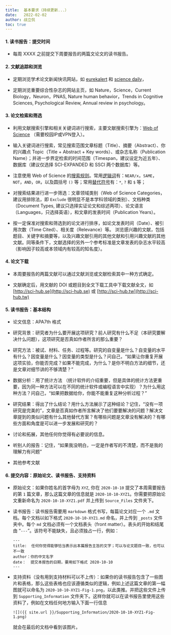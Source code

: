 ```yaml
---
title:  基本要求（持续更新...）
date:   2022-02-02
author: 战立侃
toc: true
---
```


#### 1. 读书报告：提交时间

- 每周 XXXX 之前提交下周要报告的两篇文论文的读书报告。

#### 2. 文献追踪和浏览

- 定期浏览学术论文新闻快讯网站，如 [eurekalert](https://www.eurekalert.org) 和 [science daily](https://www.sciencedaily.com)，

- 定期浏览重要综合性杂志的网站主页，如 Nature，Science，Current Biology，Neuron，PNAS, Nature human behavior，Trends in Cognitive Sciences, Psychological Review, Annual review in psychology。

#### 3. 论文检索和筛选

- 利用文献搜索引擎和相关关键词进行搜索，主要文献搜索引擎为：[Web of Science](https://apps-webofknowledge-com-443.webvpn.blcu.edu.cn) （需要校园IP或VPN登入）。

- 输入关键词进行搜索，常见搜索范围文章标题（Title）、摘要（Abstract）、你的兴趣点 Topic（Title + Abstract + Key words）、或杂志名称（Publication Name）；并进一步界定检索的时间范围（Timespan，建议设定为近五年）、数据库（建议仅选择 SCI-EXPANDED 和 SSCI 两个数据库）等。

- 注意使用 Web of Science 的[搜索规则](https://images-webofknowledge-com-443.webvpn.blcu.edu.cn//WOKRS535R100/help/WOS/hs_search_rules.html)。常用[逻辑词](https://images-webofknowledge-com-443.webvpn.blcu.edu.cn//WOKRS535R100/help/WOS/hs_search_operators.html)有：`NEAR/x`，`SAME`，`NOT`，`AND`，`OR`，以及圆括号 `()` 等；常用[替代符号](https://images-webofknowledge-com-443.webvpn.blcu.edu.cn//WOKRS535R100/help/WOS/hs_wildcards.html)有：`*`, `?` 和 `$` 等；

- 对搜索结果进行进一步筛选：文章领域类别（Web of Science Categories，建议用排除法，即 `Exclude` 很明显不是本学科领域的类别）、文档种类（Document Types, 建议只选择实证论文和综述两项）、论文语言（Languages，只选择英语），和文章的发表时间（Publication Years）。

- 按一定保准对搜索和筛选到的论文进行排序，如论文发表时间（Date）、被引用次数（Time Cited）、相关度（Relevance）等。 浏览感兴趣的文献，包括题目、关键字和摘要等，以及兴趣文献引用的其他文献和引用兴趣文献的其他文献。同等条件下，文献选择的另外一个参考标准是文章发表的杂志水平较高（影响因子较高或本领域内有较高的知名度）。

#### 4. 论文下载

- 本周要报告的两篇文献可以通过文献浏览或文献检索其中一种方式确定。

- 文献确定后，用文献的 DOI 或题目到全文下载工具中下载文献全文，如 [http://sci-hub.se](http://sci-hub.se) 或 [http://sci-hub.tw](http://sci-hub.tw)

#### 5. 读书报告：基本结构

- 论文信息：APA7th 格式

- 研究背景：研究者为什么要开展这项研究？前人研究有什么不足（本研究要解决什么问题），这项研究是否真如作者所言的那么重要？

- 研究方法：被试、材料、任务、过程等。研究的自变量是什么？自变量的水平有什么？因变量是什么？因变量的类型是什么？问自己，“如果让你重复开展这项实验，你能否完成？如果不能完成，为什么？是你不明白方法的细节，还是文章对细节讲的不够清楚？”

- 数据分析：用了统计方法 （统计软件的介绍重要，但是具体的统计方法更重要，因为同一种方法可以在不同的统计软件或编程语言中实现）？为什么用这种方法？问自己，“如果把数据给你，你能不能重复这种分析过程？”

- 研究结果：得出了什么结论？用什么方法展示了这种结论？记住，“没有一项研究是完美的”，文章是否真如作者所言解决了他们要要解决的问题？解决文章提到的类似问题有什么其他替代方案？有哪些问题是文章没有解决的？有哪些方面和角度是可以进一步发展和研究的？

- 讨论和拓展，其他任何你觉得有必要说的信息。

- 听别人的报告：记住，“如果我没明白，一定是作者写的不清楚，而不是我的理解力有问题”

- 其他参考文献

#### 6. 提交内容：原始论文、读书报告、支持资料

- 原始论文：如果你姓名的首字母为 `XYZ`, 你在 `2020-10-10` 提交了本周需要报告的第 `1` 篇文章，那么这篇文章的信息就是 `2020-10-10-XYZ1`。你需要把原始论文重新命名为 `2020-10-10-XYZ1.pdf` 并上传到 `Source_Files` 文件夹下。

- 读书报告：读书报告需要用 `markdown` 格式书写，每篇论文对应一个 `.md` 文档。每个文档以如下格式 `2020-10-10-XYZ1.md` 命名，并上传到 `_posts` 文件夹中。每个 `md` 文档必须有一个文档表头（front matter）。表头的开始和结尾由 “`---`”。该符号不能缺失，且必须独占一行，例如：
    ```
    ---
    title:  任何你觉得能够恰当表示出本篇报告主旨的文字；可以与论文题目一致，也可以不一致
    author：你的中文名字
    date：  提交本报告的日期，要用如下格式 2020-10-10
    ---
    ```

- 支持资料（没有用到支持材料可以不上传）：如果你的读书报告包含了一些图片和表格，那么这些表格也应该遵循类似的逻辑，例如上述这篇文章的第一幅图就可以命名为 `2020-10-10-XYZ1-Fig-1.png`，以此类推。并把这些文件上传到 `Supporting_Information` 文件夹下。这样你就可以在读书报告里使用这些资料了，例如在文档任何地方输入下面一行信息 

    `![]({{ site.url }}/Supporting_Information/2020-10-10-XYZ1-Fig-1.png)`

    就会在最后的文档中看到该图片。
